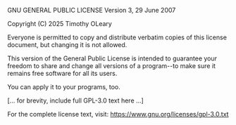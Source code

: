 GNU GENERAL PUBLIC LICENSE
Version 3, 29 June 2007

Copyright (C) 2025 Timothy OLeary

Everyone is permitted to copy and distribute verbatim copies of this license document, but changing it is not allowed.

This version of the General Public License is intended to guarantee your freedom to share and change all versions of a program--to make sure it remains free software for all its users.

You can apply it to your programs, too.

[... for brevity, include full GPL-3.0 text here ...]

For the complete license text, visit: https://www.gnu.org/licenses/gpl-3.0.txt
